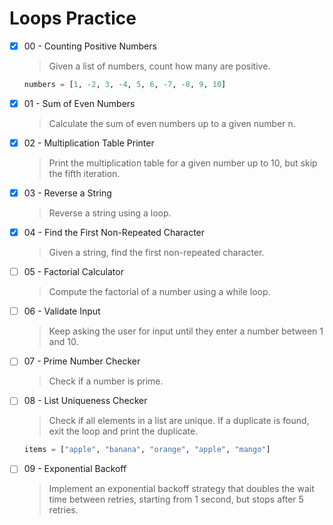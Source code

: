 # Loops Practice

- [x] 00 - Counting Positive Numbers

  > Given a list of numbers, count how many are positive.

  ```python
  numbers = [1, -2, 3, -4, 5, 6, -7, -8, 9, 10]
  ```

- [x] 01 - Sum of Even Numbers

  > Calculate the sum of even numbers up to a given number n.

- [x] 02 - Multiplication Table Printer

  > Print the multiplication table for a given number up to 10, but skip the fifth iteration.

- [x] 03 - Reverse a String

  > Reverse a string using a loop.

- [x] 04 - Find the First Non-Repeated Character

  > Given a string, find the first non-repeated character.

- [ ] 05 - Factorial Calculator

  > Compute the factorial of a number using a while loop.

- [ ] 06 - Validate Input

  > Keep asking the user for input until they enter a number between 1 and 10.

- [ ] 07 - Prime Number Checker

  > Check if a number is prime.

- [ ] 08 - List Uniqueness Checker

  > Check if all elements in a list are unique. If a duplicate is found, exit the loop and print the duplicate.

  ```python
  items = ["apple", "banana", "orange", "apple", "mango"]
  ```

- [ ] 09 - Exponential Backoff

  > Implement an exponential backoff strategy that doubles the wait time between retries, starting from 1 second, but stops after 5 retries.
